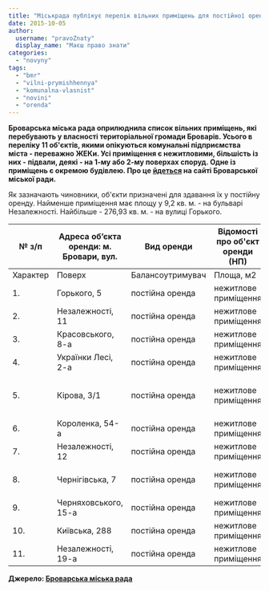 ```yaml
---
title: "Міськрада публікує перелік вільних приміщень для постійної оренди у Броварах"
date: 2015-10-05
author: 
  username: "pravoZnaty"
  display_name: "Маєш право знати"
categories: 
  - "novyny"
tags: 
  - "bmr"
  - "vilni-prymishhennya"
  - "komunalna-vlasnist"
  - "novini"
  - "orenda"
---
```


**Броварська міська рада оприлюднила список вільних приміщень, які перебувають у власності територіальної громади Броварів. Усього в переліку 11 об'єктів, якими опікуються комунальні підприємства міста - переважно ЖЕКи. Усі приміщення є нежитловими, більшість із них - підвали, деякі - на 1-му або 2-му поверхах споруд. Одне із приміщень є окремою будівлею. Про це [йдеться](http://docs.brovary.org/p30065/05.10.2015) на сайті Броварської міської ради.**

Як зазначають чиновники, об'єкти призначені для здавання їх у постійну оренду. Найменше приміщення має площу у 9,2 кв. м. - на бульварі Незалежності. Найбільше - 276,93 кв. м. - на вулиці Горького.

|   №  з/п |   Адреса об’єкта оренди:  м. Бровари, вул.   |   Вид  оренди   |   Відомості про об'єкт оренди (НП)   |  |  |  |
| --- | --- | --- | --- | --- | --- | --- |
|   Характер   |   Поверх   |   Балансоутримувач   |   Площа, м2   |
|   1. | Горького, 5 | постійна оренда | нежитлове приміщення | підвал |   КП  «ЖЕК-4»   |   276,93   |
|   2. | Незалежності, 11 | постійна оренда | нежитлове приміщення | підвал |   КП  «ЖЕК-1»   |   20,4   |
|   3. | Красовського, 8-а | постійна оренда | нежитлове приміщення | підвал |   КП  «ЖЕК-2»   |   89,0   |
|   4. | Українки Лесі, 2-а | постійна оренда | нежитлове приміщення | підвал |   КП  «ЖЕК-4»   |   58,6   |
|   5. | Кірова, 3/1 | постійна оренда | нежитлове приміщення | 2 поверх |   КП «Бровари-тепловодо-енергія»   |   68,0   |
|   6. | Короленка, 54-а | постійна оренда | нежитлове приміщення | 1 поверх |   КП  «ЖЕК-3»   |   12,0   |
|   7. | Незалежності, 12 | постійна оренда | нежитлове приміщення | підвал |   КП  «ЖЕК-1»   |   43,7   |
|   8. | Чернігівська, 7 | постійна оренда | нежитлове приміщення | окремо розташована будівля |   КП  «ЖЕК-1»   |   202,2   |
|   9. | Черняховського, 15-а | постійна оренда | нежитлове приміщення | 1 поверх |   КП  «ЖЕК-3»   |   15,0   |
|   10. | Київська, 288 | постійна оренда | нежитлове приміщення | підвал |   КП  «ЖЕК-4»   |   112,6   |
|   11. | Незалежності, 19-а | постійна оренда | нежитлове приміщення | підвал |   КП  «ЖЕК-3»   |   9,2   |

**Джерело: [Броварська міська рада](http://docs.brovary.org/p30065/05.10.2015)**
